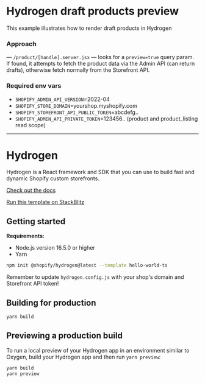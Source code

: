 # Hydrogen draft products preview

This example illustrates how to render draft products in Hydrogen

### Approach
— `/product/[handle].server.jsx` — looks for a `preview=true` query param. If found, it attempts to fetch the product data via the Admin API (can return drafts), otherwise fetch normally from the Storefront API.

### Required env vars
- `SHOPIFY_ADMIN_API_VERSION`=2022-04
- `SHOPIFY_STORE_DOMAIN`=yourshop.myshopify.com
- `SHOPIFY_STOREFRONT_API_PUBLIC_TOKEN`=abcdefg..
- `SHOPIFY_ADMIN_API_PRIVATE_TOKEN`=123456.. (product and product_listing read scope)

---- 
# Hydrogen

Hydrogen is a React framework and SDK that you can use to build fast and dynamic Shopify custom storefronts.

[Check out the docs](https://shopify.dev/custom-storefronts/hydrogen)

[Run this template on StackBlitz](https://stackblitz.com/github/Shopify/hydrogen/tree/stackblitz/templates/hello-world-js)

## Getting started

**Requirements:**

- Node.js version 16.5.0 or higher
- Yarn

```bash
npm init @shopify/hydrogen@latest --template hello-world-ts
```

Remember to update `hydrogen.config.js` with your shop's domain and Storefront API token!

## Building for production

```bash
yarn build
```

## Previewing a production build

To run a local preview of your Hydrogen app in an environment similar to Oxygen, build your Hydrogen app and then run `yarn preview`:

```bash
yarn build
yarn preview
```
